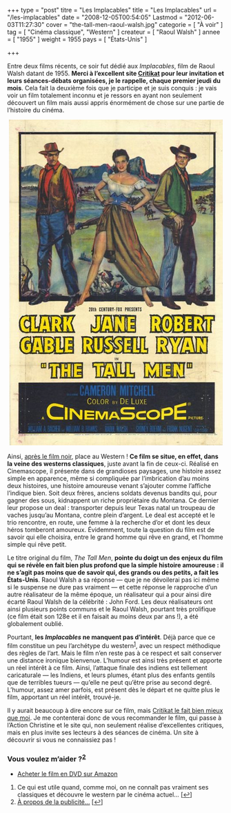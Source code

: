 +++
type = "post"
titre = "Les Implacables"
title = "Les Implacables"
url = "/les-implacables"
date = "2008-12-05T00:54:05"
Lastmod = "2012-06-03T11:27:30"
cover = "the-tall-men-raoul-walsh.jpg"
categorie = [ "À voir" ]
tag = [ "Cinéma classique", "Western" ]
createur = [ "Raoul Walsh" ]
annee = [ "1955" ]
weight = 1955
pays = [ "États-Unis" ]

+++

<p>Entre deux films récents, ce soir fut dédié aux <em>Implacables</em>, film de Raoul Walsh datant de 1955. <strong>Merci à l&rsquo;excellent site </strong><a href="http://www.critikat.com/"><strong>Critikat</strong></a><strong> pour leur invitation et leurs séances-débats organisées, je le rappelle, chaque premier jeudi du mois</strong>. Cela fait la deuxième fois que je participe et je suis conquis : je vais voir un film totalement inconnu et je ressors en ayant non seulement découvert un film mais aussi appris énormément de chose sur une partie de l&rsquo;histoire du cinéma.</p>
<p style="text-align: center;"><img class="alignnone size-full wp-image-974" title="tall_men" src="tall_men.jpg" alt="" width="496" height="755" /></p>
<p>Ainsi, <a href="/index.php/2008/10/03/la-mort-netait-pas-au-rendez-vous/">après le film noir</a>, place au Western ! <strong>Ce film se situe, en effet, dans la veine des westerns classiques</strong>, juste avant la fin de ceux-ci. Réalisé en Cinemascope, il présente dans de grandioses paysages, une histoire assez simple en apparence, même si compliquée par l&rsquo;imbrication d&rsquo;au moins deux histoires, une histoire amoureuse venant s&rsquo;ajouter comme l&rsquo;affiche l&rsquo;indique bien. Soit deux frères, anciens soldats devenus bandits qui, pour gagner des sous, kidnappent un riche propriétaire du Montana. Ce dernier leur propose un deal : transporter depuis leur Texas natal un troupeau de vaches jusqu&rsquo;au Montana, contre plein d&rsquo;argent. Le deal est accepté et le trio rencontre, en route, une femme à la recherche d&rsquo;or et dont les deux héros tomberont amoureux. Évidemment, toute la question du film est de savoir qui elle choisira, entre le grand homme qui rêve en grand, et l&rsquo;homme simple qui rêve petit.</p>
<p>Le titre original du film, <em>The Tall Men</em>, <strong>pointe du doigt un des enjeux du film qui se révèle en fait bien plus profond que la simple histoire amoureuse : il ne s&rsquo;agit pas moins que de savoir qui, des grands ou des petits, a fait les États-Unis</strong>. Raoul Walsh a sa réponse — que je ne dévoilerai pas ici même si le suspense ne dure pas vraiment — et cette réponse le rapproche d&rsquo;un autre réalisateur de la même époque, un réalisateur qui a pour ainsi dire écarté Raoul Walsh de la célébrité : John Ford. Les deux réalisateurs ont ainsi plusieurs points communs et le Raoul Walsh, pourtant très prolifique (ce film était son 128e et il en faisait au moins deux par ans !), a été globalement oublié.</p>
<p>Pourtant, <strong>les </strong><em><strong>Implacables</strong></em><strong> ne manquent pas d&rsquo;intérêt</strong>. Déjà parce que ce film constitue un peu l&rsquo;archétype du western<sup><a href="#footnote_0_973" id="identifier_0_973" class="footnote-link footnote-identifier-link" title="Ce qui est utile quand, comme moi, on ne conna&icirc;t pas vraiment ses classiques et d&eacute;couvre le western par le cin&eacute;ma actuel&hellip;">1</a></sup>, avec un respect méthodique des règles de l&rsquo;art. Mais le film n&rsquo;en reste pas à ce respect et sait conserver une distance ironique bienvenue. L&rsquo;humour est ainsi très présent et apporte un réel intérêt à ce film. Ainsi, l&rsquo;attaque finale des indiens est tellement caricaturale — les Indiens, et leurs plumes, étant plus des enfants gentils que de terribles tueurs — qu&rsquo;elle ne peut qu&rsquo;être prise au second degré. L&rsquo;humour, assez amer parfois, est présent dès le départ et ne quitte plus le film, apportant un réel intérêt, trouvé-je.</p>
<p>
<p>Il y aurait beaucoup à dire encore sur ce film, mais <a href="http://www.critikat.com/Les-Implacables.html">Critikat le fait bien mieux que moi</a>. Je me contenterai donc de vous recommander le film, qui passe à l&rsquo;Action Christine et le site qui, non seulement réalise d&rsquo;excellentes critiques, mais en plus invite ses lecteurs à des séances de cinéma. Un site à découvrir si vous ne connaissiez pas !</p>
<div class="amazon">
<h3>Vous voulez m&rsquo;aider ?<sup><a href="#footnote_1_973" id="identifier_1_973" class="footnote-link footnote-identifier-link" title="&Agrave; propos de la publicit&eacute;&hellip;">2</a></sup></h3>
<ul>
<li><a href="http://www.amazon.fr/gp/product/B004G7FFKS/ref=as_li_ss_tl?ie=UTF8&tag=leblogdenic07-21&linkCode=as2&camp=1642&creative=19458&creativeASIN=B004G7FFKS">Acheter le film en DVD sur Amazon</a></li>
</ul>
</div>
<ol class="footnotes"><li id="footnote_0_973" class="footnote">Ce qui est utile quand, comme moi, on ne connaît pas vraiment ses classiques et découvre le western par le cinéma actuel&#8230; [<a href="#identifier_0_973" class="footnote-link footnote-back-link">&#8617;</a>]</li><li id="footnote_1_973" class="footnote"><a href="/soutien/">À propos de la publicité…</a> [<a href="#identifier_1_973" class="footnote-link footnote-back-link">&#8617;</a>]</li></ol>
